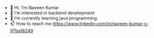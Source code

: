 - 👋 Hi, I’m Naveen Kumar
- 👀 I’m interested in backend development 
- 🌱 I’m currently learning java programming 
- 📫 How to reach me https://www.linkedin.com/in/naveen-kumar-s-97ba18249
  
  

<!---
naveenkumar1527/naveenkumar1527 is a ✨ special ✨ repository because its `README.md` (this file) appears on your GitHub profile.
You can click the Preview link to take a look at your changes.
--->
